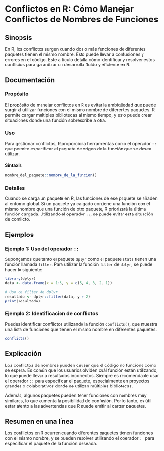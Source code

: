 <!--
Meta Description: # Conflictos en R: Cómo Manejar Conflictos de Nombres de Funciones ## Sinopsis En R, los conflictos surgen cuando dos o más funciones de diferentes pa...
Meta Keywords: que, conflictos, función, paquete, funciones
-->

# Conflictos en R: Cómo Manejar Conflictos de Nombres de Funciones

## Sinopsis
En R, los conflictos surgen cuando dos o más funciones de diferentes paquetes tienen el mismo nombre. Esto puede llevar a confusiones y errores en el código. Este artículo detalla cómo identificar y resolver estos conflictos para garantizar un desarrollo fluido y eficiente en R.

## Documentación
### Propósito
El propósito de manejar conflictos en R es evitar la ambigüedad que puede surgir al utilizar funciones con el mismo nombre de diferentes paquetes. R permite cargar múltiples bibliotecas al mismo tiempo, y esto puede crear situaciones donde una función sobrescribe a otra.

### Uso
Para gestionar conflictos, R proporciona herramientas como el operador `::` que permite especificar el paquete de origen de la función que se desea utilizar. 

#### Sintaxis
```R
nombre_del_paquete::nombre_de_la_funcion()
```

### Detalles
Cuando se carga un paquete en R, las funciones de ese paquete se añaden al entorno global. Si un paquete ya cargado contiene una función con el mismo nombre que una función de otro paquete, R priorizará la última función cargada. Utilizando el operador `::`, se puede evitar esta situación de conflicto.

## Ejemplos
### Ejemplo 1: Uso del operador `::`
Supongamos que tanto el paquete `dplyr` como el paquete `stats` tienen una función llamada `filter`. Para utilizar la función `filter` de `dplyr`, se puede hacer lo siguiente:

```R
library(dplyr)
data <- data.frame(x = 1:5, y = c(5, 4, 3, 2, 1))

# Uso de filter de dplyr
resultado <- dplyr::filter(data, y > 2)
print(resultado)
```

### Ejemplo 2: Identificación de conflictos
Puedes identificar conflictos utilizando la función `conflicts()`, que muestra una lista de funciones que tienen el mismo nombre en diferentes paquetes.

```R
conflicts()
```

## Explicación
Los conflictos de nombres pueden causar que el código no funcione como se espera. Es común que los usuarios olviden cuál función están utilizando, lo que puede llevar a resultados incorrectos. Siempre es recomendable usar el operador `::` para especificar el paquete, especialmente en proyectos grandes o colaborativos donde se utilizan múltiples bibliotecas. 

Además, algunos paquetes pueden tener funciones con nombres muy similares, lo que aumenta la posibilidad de confusión. Por lo tanto, es útil estar atento a las advertencias que R puede emitir al cargar paquetes.

## Resumen en una línea
Los conflictos en R ocurren cuando diferentes paquetes tienen funciones con el mismo nombre, y se pueden resolver utilizando el operador `::` para especificar el paquete de la función deseada.